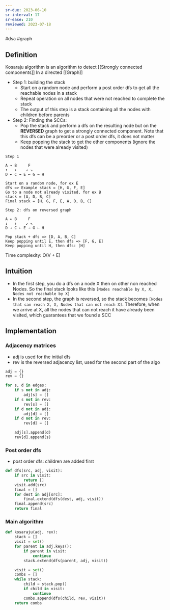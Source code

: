```yaml
---
sr-due: 2023-06-10
sr-interval: 17
sr-ease: 210
reviewed: 2023-07-18
---
```


#dsa #graph

## Definition

Kosaraju algorithm is an algorithm to detect [[Strongly connected components]] In a directed [[Graph]]

- Step 1: building the stack
  - Start on a random node and perform a post order dfs to get all the reachable nodes in a stack
  - Repeat operation on all nodes that were not reached to complete the stack
  - The output of this step is a stack containing all the nodes with children before parents
- Step 2: Finding the SCCs:
  - Pop the stack and perform a dfs on the resulting node but on the **REVERSED** graph to get a strongly connected component. Note that this dfs can be a preorder or a post order dfs, it does not matter
  - Keep popping the stack to get the other components (ignore the nodes that were already visited)

```text
Step 1

A → B     F
↑   ↓    ↗ ↘
D ← C → E ← G → H

Start on a random node, for ex E
dfs => Example stack = [H, G, F, E]
Go to a node not already visited, for ex B
stack = [A, D, B, C]
Final stack = [H, G, F, E, A, D, B, C]
```

```text
Step 2: dfs on reversed graph

A ← B     F
↓   ↑    ↙ ↖
D → C ← E → G ← H

Pop stack + dfs => [D, A, B, C]
Keep popping until E, then dfs => [F, G, E]
Keep popping until H, then dfs: [H]
```

Time complexity: O(V + E)

## Intuition

- In the first step, you do a dfs on a node X then on other non reached Nodes. So the final stack looks like this `[Nodes reachable by X, X, Nodes not reachable by X]`
- In the second step, the graph is reversed, so the stack becomes `[Nodes that can reach X, X, Nodes that can not reach X]`. Therefore, when we arrive at X, all the nodes that can not reach it have already been visited, which guarantees that we found a SCC

## Implementation

### Adjacency matrices

- adj is used for the initial dfs
- rev is the reversed adjacency list, used for the second part of the algo

```python
adj = {}
rev = {}

for s, d in edges:
	if s not in adj:
		adj[s] = []
	if s not in rev:
		rev[s] = []
	if d not in adj:
		adj[d] = []
	if d not in rev:
		rev[d] = []

	adj[s].append(d)
	rev[d].append(s)
```

### Post order dfs

- post order dfs: children are added first

```python
def dfs(src, adj, visit):
    if src in visit:
        return []
    visit.add(src)
    final = []
    for dest in adj[src]:
        final.extend(dfs(dest, adj, visit))
    final.append(src)
    return final
```

### Main algorithm

```python
def kosaraju(adj, rev):
    stack = []
    visit = set()
    for parent in adj.keys():
        if parent in visit:
            continue
        stack.extend(dfs(parent, adj, visit))

    visit = set()
    combs = []
    while stack:
        child = stack.pop()
        if child in visit:
            continue
        combs.append(dfs(child, rev, visit))
    return combs
```
